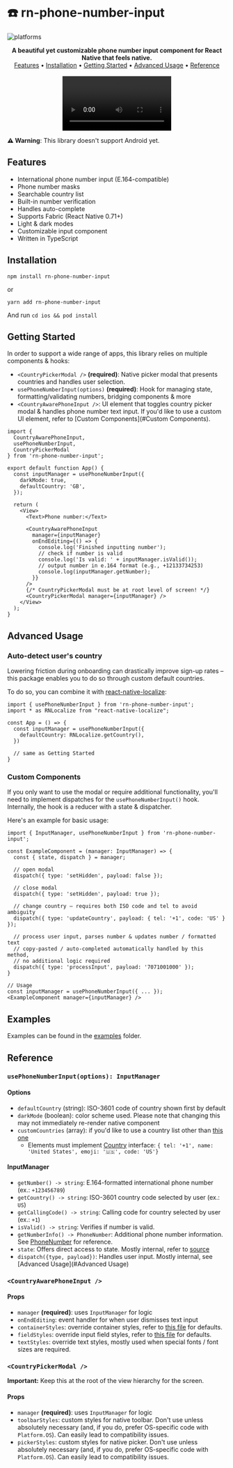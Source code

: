# ☎️ rn-phone-number-input
![platforms](https://img.shields.io/badge/platforms-iOS-brightgreen.svg?style=flat-square&colorB=191A17)

<div align="center">
<b>A beautiful yet customizable phone number input component for React Native that feels native.</b>
<br/>
<a href="#features">Features</a> • <a href="#installation">Installation</a> • <a href="#gettingstarted">Getting Started</a> • <a href="#advancedusage">Advanced Usage</a> • <a href="#reference">Reference</a>
<br/><br/>
<video src="https://user-images.githubusercontent.com/10295671/232161870-b5033732-e722-4575-868d-aa8810d4d66f.mp4" width=250 loop autoplay />
</div>


**⚠️ Warning**: This library doesn't support Android yet.

## Features
* International phone number input (E.164-compatible)
* Phone number masks
* Searchable country list
* Built-in number verification
* Handles auto-complete
* Supports Fabric (React Native 0.71+)
* Light & dark modes
* Customizable input component
* Written in TypeScript

## Installation
```
npm install rn-phone-number-input
```
or
```
yarn add rn-phone-number-input
```
And run `cd ios && pod install`

## Getting Started
In order to support a wide range of apps, this library relies on multiple components & hooks:
* `<CountryPickerModal />` **(required)**: Native picker modal that presents countries and handles user selection.
* `usePhoneNumberInput(options)` **(required)**: Hook for managing state,
formatting/validating numbers, bridging components & more
* `<CountryAwarePhoneInput />`: UI element that toggles country picker modal & handles phone
number text input. If you'd like to use a custom UI element, refer to [Custom Components](#Custom Components).

```tsx
import {
  CountryAwarePhoneInput,
  usePhoneNumberInput,
  CountryPickerModal
} from 'rn-phone-number-input';

export default function App() {
  const inputManager = usePhoneNumberInput({
    darkMode: true,
    defaultCountry: 'GB',
  });

  return (
    <View>
      <Text>Phone number:</Text>

      <CountryAwarePhoneInput
        manager={inputManager}
        onEndEditing={() => {
          console.log('Finished inputting number');
          // check if number is valid
          console.log('Is valid: ' + inputManager.isValid());
          // output number in e.164 format (e.g., +12133734253)
          console.log(inputManager.getNumber);
        }}
      />
      {/* CountryPickerModal must be at root level of screen! */}
      <CountryPickerModal manager={inputManager} />
    </View>
  );
}
```

## Advanced Usage
### Auto-detect user's country
Lowering friction during onboarding can drastically improve sign-up rates –
this package enables you to do so through custom default countries.

To do so, you can combine it with [react-native-localize](https://github.com/zoontek/react-native-localize):

```tsx
import { usePhoneNumberInput } from 'rn-phone-number-input';
import * as RNLocalize from "react-native-localize";

const App = () => {
  const inputManager = usePhoneNumberInput({
    defaultCountry: RNLocalize.getCountry(),
  })

  // same as Getting Started
}
```

### Custom Components
If you only want to use the modal or require additional functionality, you'll need to implement dispatches for the `usePhoneNumberInput()` hook.
Internally, the hook is a reducer with a state & dispatcher.

Here's an example for basic usage:

```tsx
import { InputManager, usePhoneNumberInput } from 'rn-phone-number-input';

const ExampleComponent = (manager: InputManager) => {
  const { state, dispatch } = manager;

  // open modal
  dispatch({ type: 'setHidden', payload: false });

  // close modal
  dispatch({ type: 'setHidden', payload: true });

  // change country – requires both ISO code and tel to avoid ambiguity
  dispatch({ type: 'updateCountry', payload: { tel: '+1', code: 'US' } });

  // process user input, parses number & updates number / formatted text
  // copy-pasted / auto-completed automatically handled by this method,
  // no additional logic required
  dispatch({ type: 'processInput', payload: '7071001000' });
}

// Usage
const inputManager = usePhoneNumberInput({ ... });
<ExampleComponent manager={inputManager} />
```

## Examples
Examples can be found in the [examples](https://github.com/gtomitsuka/rn-phone-number-input/tree/main/example) folder.


## Reference
### `usePhoneNumberInput(options): InputManager`
#### Options
* `defaultCountry` (string): ISO-3601 code of country shown first by default
* `darkMode` (boolean): color scheme used. Please note that changing this may not immediately re-render native component
* `customCountries` (array): if you'd like to use a country list other than [this one](https://github.com/gtomitsuka/rn-phone-number-input/blob/main/src/countries.ts)
  * Elements must implement [Country](https://github.com/gtomitsuka/rn-phone-number-input/blob/main/src/types.ts) interface:
  `{ tel: '+1', name: 'United States', emoji: '🇺🇸', code: 'US'}`

#### InputManager
* `getNumber() -> string`: E.164-formatted international phone number (ex.: `+123456789`)
* `getCountry() -> string`: ISO-3601 country code selected by user (ex.: `US`)
* `getCallingCode() -> string`: Calling code for country selected by user (ex.: `+1`)
* `isValid() -> string`: Verifies if number is valid.
* `getNumberInfo() -> PhoneNumber`: Additional phone number information. See [PhoneNumber](https://github.com/catamphetamine/libphonenumber-js#phonenumber) for reference.
* `state`: Offers direct access to state. Mostly internal, refer to [source](https://github.com/gtomitsuka/rn-phone-number-input/blob/main/src/usePhoneNumberInput.tsx#L22)
* `dispatch({type, payload})`: Handles user input. Mostly internal, see [Advanced Usage](#Advanced Usage)

### `<CountryAwarePhoneInput />`
#### Props
* `manager` **(required)**: uses `InputManager` for logic
* `onEndEditing`: event handler for when user dismisses text input
* `containerStyles`: override container styles, refer to [this file](https://github.com/gtomitsuka/rn-phone-number-input/blob/5a85b0bdfb15e99f2768680d0b5f5259d3687e49/src/CountryAwarePhoneInput.tsx#L66) for defaults.
* `fieldStyles`: override input field styles, refer to [this file](https://github.com/gtomitsuka/rn-phone-number-input/blob/5a85b0bdfb15e99f2768680d0b5f5259d3687e49/src/CountryAwarePhoneInput.tsx#L72) for defaults.
* `textStyles`: override text styles, mostly used when special fonts / font sizes are required.

### `<CountryPickerModal />`
**Important:** Keep this at the root of the view hierarchy for the screen.

#### Props
* `manager` **(required)**: uses `InputManager` for logic
* `toolbarStyles`: custom styles for native toolbar. Don't use unless absolutely necessary (and, if you do, prefer OS-specific code with `Platform.OS`). Can easily lead to compatibility issues.
* `pickerStyles`: custom styles for native picker. Don't use unless absolutely necessary (and, if you do, prefer OS-specific code with `Platform.OS`). Can easily lead to compatibility issues.
